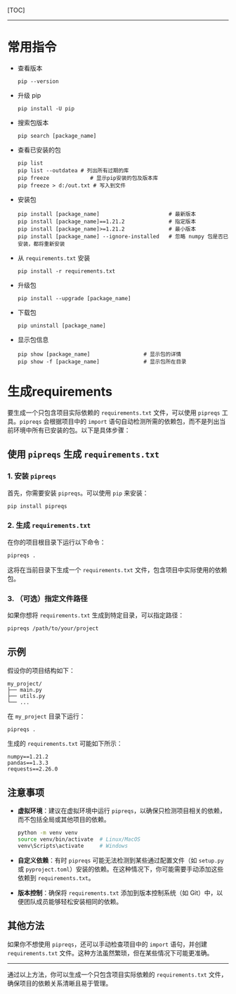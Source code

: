 [TOC]

---

# 常用指令

- 查看版本
  
  ```shell
  pip --version
  ```

- 升级 pip
  
  ```shell
  pip install -U pip
  ```

- 搜索包版本
  
  ```shell
  pip search [package_name]
  ```

- 查看已安装的包
  
  ```shell
  pip list
  pip list --outdatea # 列出所有过期的库
  pip freeze             # 显示pip安装的包及版本库
  pip freeze > d:/out.txt # 写入到文件
  ```

- 安装包
  
  ```shell
  pip install [package_name]                      # 最新版本
  pip install [package_name]==1.21.2              # 指定版本
  pip install [package_name]>=1.21.2              # 最小版本
  pip install [package_name] --ignore-installed   # 忽略 numpy 包是否已安装，都将重新安装
  ```

- 从 `requirements.txt` 安装
  
  ```shell
  pip install -r requirements.txt
  ```

- 升级包
  
  ```shell
  pip install --upgrade [package_name]
  ```

- 下载包
  
  ```shell
  pip uninstall [package_name]
  ```

- 显示包信息
  
  ```shell
  pip show [package_name]                 # 显示包的详情
  pip show -f [package_name]              # 显示包所在目录
  ```

# 生成requirements

要生成一个只包含项目实际依赖的 `requirements.txt` 文件，可以使用 `pipreqs` 工具。`pipreqs` 会根据项目中的 `import` 语句自动检测所需的依赖包，而不是列出当前环境中所有已安装的包。以下是具体步骤：

## 使用 `pipreqs` 生成 `requirements.txt`

### 1. 安装 `pipreqs`

首先，你需要安装 `pipreqs`。可以使用 `pip` 来安装：

```bash
pip install pipreqs
```

### 2. 生成 `requirements.txt`

在你的项目根目录下运行以下命令：

```bash
pipreqs .
```

这将在当前目录下生成一个 `requirements.txt` 文件，包含项目中实际使用的依赖包。

### 3. （可选）指定文件路径

如果你想将 `requirements.txt` 生成到特定目录，可以指定路径：

```bash
pipreqs /path/to/your/project
```

## 示例

假设你的项目结构如下：

```
my_project/
├── main.py
├── utils.py
└── ...
```

在 `my_project` 目录下运行：

```bash
pipreqs .
```

生成的 `requirements.txt` 可能如下所示：

```
numpy==1.21.2
pandas==1.3.3
requests==2.26.0
```

## 注意事项

- **虚拟环境**：建议在虚拟环境中运行 `pipreqs`，以确保只检测项目相关的依赖，而不包括全局或其他项目的依赖。
  
  ```bash
  python -m venv venv
  source venv/bin/activate  # Linux/MacOS
  venv\Scripts\activate     # Windows
  ```

- **自定义依赖**：有时 `pipreqs` 可能无法检测到某些通过配置文件（如 `setup.py` 或 `pyproject.toml`）安装的依赖。在这种情况下，你可能需要手动添加这些依赖到 `requirements.txt`。

- **版本控制**：确保将 `requirements.txt` 添加到版本控制系统（如 Git）中，以便团队成员能够轻松安装相同的依赖。

## 其他方法

如果你不想使用 `pipreqs`，还可以手动检查项目中的 `import` 语句，并创建 `requirements.txt` 文件。这种方法虽然繁琐，但在某些情况下可能更准确。

---

通过以上方法，你可以生成一个只包含项目实际依赖的 `requirements.txt` 文件，确保项目的依赖关系清晰且易于管理。

